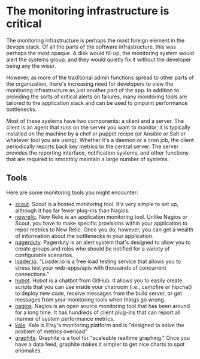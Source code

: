 # The monitoring infrastructure is critical

<span class="drop fa fa-stethoscope fa-5x pull-left fa-border"></span>

The monitoring infrastructure is perhaps the most foreign element in the devops stack. Of all the parts of the software infrastructure, this was perhaps the most opaque. A disk would fill up, the monitoring system would alert the systems group, and they would quietly fix it without the developer being any the wiser.

However, as more of the traditional admin functions spread to other parts of the organization, there's increasing need for developers to view the monitoring infrastructure as just another part of the app. In addition to providing the sorts of critical alerts on failures, many monitoring tools are tailored to the application stack and can be used to pinpoint performance bottlenecks. 

Most of these systems have two components: a client and a server.  The client is an agent that runs on the server you want to monitor; it is typically installed on the machine by a chef or puppet recipe (or Ansible or Salt or whatever tool you are using).  Whether it's a daemon or a cron job, the client periodically reports back key metrics to the central server.  The server provides the reporting interface, notification systems, and other functions that are required to smoothly maintain a large number of systems.

## Tools

Here are some monitoring tools you might encounter:

* [scout](https://scoutapp.com/).  Scout is a hosted monitoring tool. It's very simple to set up, although it has far fewer plug-ins than Nagios.
* [newrelic](http://newrelic.com/).  New Relic is an application monitoring tool. Unlike Nagios or Scout, you have to make specific provisions within your application to repor metrics to New Relic. Once you do, however, you can get a wealth of information about the bottlenecks in your application.
* [pagerduty](http://www.pagerduty.com/).  Pagerduty is an alert system that's designed to allow you to create groups and roles who should be notified for a variety of configurable scenarios.
* [loader.io](http://loader.io/). "Loader.io is a free load testing service that allows you to stress test your web-apps/apis with thousands of concurrent connections."
* [hubot](http://hubot.github.com/).  Hubot is a chatbot from GitHub. It allows you to easily create scripts that you can use inside your chatroom (i.e., campfire or hipchat) to deploy new code, receive messages from the build server, or get messages from your monitoring tools when things go wrong.
* [nagios](http://www.nagios.org/). Nagios is an open source monitoring tool that has been around for a long time. It has hundreds of client plug-ins that can report all manner of system performance metrics.
* [kale](http://codeascraft.com/2013/06/11/introducing-kale/).  Kale is Etsy's monitoring platform and is "designed to solve the problem of metrics overload"
* [graphite](http://graphite.wikidot.com/).  Graphite is a tool for "scaleable realtime graphing."  Once you have a data feed, graphite makes it simpler to get nice charts to spot anomalies.